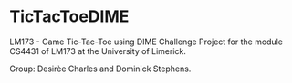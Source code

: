 # TicTacToeDIME
LM173 - Game Tic-Tac-Toe using DIME 
Challenge Project for the module CS4431 of LM173 at the University of Limerick.

Group: Desirèe Charles and Dominick Stephens.

